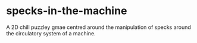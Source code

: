 # specks-in-the-machine
A 2D chill puzzley gmae centred around the manipulation of specks around the circulatory system of a machine. 
